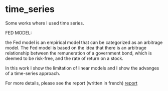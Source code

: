 # time_series
Some works where I used time series.

FED MODEL:

the Fed model is an empirical model that can be categorized as an arbitrage model. 
The Fed model is based on the idea that there is an arbitrage relationship between the remuneration of a government bond, 
which is deemed to be risk-free, and the rate of return on a stock. 

In this work I show the limitation of linear models and I show the advanges of a time-series approach.

For more details, please see the report (written in french) [report](docs/report_fed_model.pdf)
